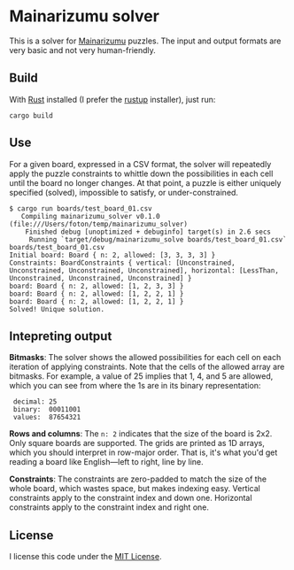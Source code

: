 Mainarizumu solver
==================

This is a solver for [Mainarizumu](en.wikipedia.org/wiki/Mainarizumu) puzzles. The input and output formats are very basic and not very human-friendly.

Build
-----

With [Rust](www.rust-lang.org/en-US/) installed (I prefer the [rustup](www.rustup.rs) installer), just run:

    cargo build

Use
---

For a given board, expressed in a CSV format, the solver will repeatedly apply the puzzle constraints to whittle down the possibilities in each cell until the board no longer changes. At that point, a puzzle is either uniquely specified (solved), impossible to satisfy, or under-constrained.

    $ cargo run boards/test_board_01.csv
       Compiling mainarizumu_solver v0.1.0 (file:///Users/foton/temp/mainarizumu_solver)
        Finished debug [unoptimized + debuginfo] target(s) in 2.6 secs
         Running `target/debug/mainarizumu_solve boards/test_board_01.csv`
    boards/test_board_01.csv
    Initial board: Board { n: 2, allowed: [3, 3, 3, 3] }
    Constraints: BoardConstraints { vertical: [Unconstrained, Unconstrained, Unconstrained, Unconstrained], horizontal: [LessThan, Unconstrained, Unconstrained, Unconstrained] }
    board: Board { n: 2, allowed: [1, 2, 3, 3] }
    board: Board { n: 2, allowed: [1, 2, 2, 1] }
    board: Board { n: 2, allowed: [1, 2, 2, 1] }
    Solved! Unique solution.

Intepreting output
------------------

**Bitmasks**: The solver shows the allowed possibilities for each cell on each iteration of applying constraints. Note that the cells of the allowed array are bitmasks. For example, a value of 25 implies that 1, 4, and 5 are allowed, which you can see from where the 1s are in its binary representation:

     decimal: 25
     binary:  00011001
     values:  87654321

**Rows and columns**: The `n: 2` indicates that the size of the board is 2x2. Only square boards are supported. The grids are printed as 1D arrays, which you should interpret in row-major order. That is, it's what you'd get reading a board like English—left to right, line by line.

**Constraints**: The constraints are zero-padded to match the size of the whole board, which wastes space, but makes indexing easy. Vertical constraints apply to the constraint index and down one. Horizontal constraints apply to the constraint index and right one.

License
-------

I license this code under the [MIT License](https://en.wikipedia.org/wiki/MIT_License).
